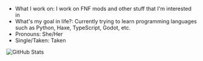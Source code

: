 - What I work on: I work on FNF mods and other stuff that I'm interested in
- What's my goal in life?: Currently trying to learn programming languages such as Python, Haxe, TypeScript, Godot, etc.
- Pronouns: She/Her
- Single/Taken: Taken

![GitHub Stats](https://github-readme-stats.vercel.app/api?username=fizzybott&theme=radical)
